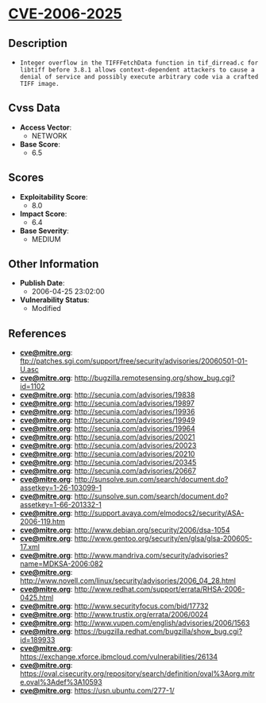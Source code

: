 
# [CVE-2006-2025](ftp://patches.sgi.com/support/free/security/advisories/20060501-01-U.asc)

## Description

- `Integer overflow in the TIFFFetchData function in tif_dirread.c for libtiff before 3.8.1 allows context-dependent attackers to cause a denial of service and possibly execute arbitrary code via a crafted TIFF image.`

## Cvss Data

- **Access Vector**:
  - NETWORK
- **Base Score**:
  - 6.5

## Scores

- **Exploitability Score**:
  - 8.0
- **Impact Score**:
  - 6.4
- **Base Severity**:
  - MEDIUM

## Other Information

- **Publish Date**:
  - 2006-04-25 23:02:00
- **Vulnerability Status**:
  - Modified

## References

- **cve@mitre.org**: ftp://patches.sgi.com/support/free/security/advisories/20060501-01-U.asc
- **cve@mitre.org**: http://bugzilla.remotesensing.org/show_bug.cgi?id=1102
- **cve@mitre.org**: http://secunia.com/advisories/19838
- **cve@mitre.org**: http://secunia.com/advisories/19897
- **cve@mitre.org**: http://secunia.com/advisories/19936
- **cve@mitre.org**: http://secunia.com/advisories/19949
- **cve@mitre.org**: http://secunia.com/advisories/19964
- **cve@mitre.org**: http://secunia.com/advisories/20021
- **cve@mitre.org**: http://secunia.com/advisories/20023
- **cve@mitre.org**: http://secunia.com/advisories/20210
- **cve@mitre.org**: http://secunia.com/advisories/20345
- **cve@mitre.org**: http://secunia.com/advisories/20667
- **cve@mitre.org**: http://sunsolve.sun.com/search/document.do?assetkey=1-26-103099-1
- **cve@mitre.org**: http://sunsolve.sun.com/search/document.do?assetkey=1-66-201332-1
- **cve@mitre.org**: http://support.avaya.com/elmodocs2/security/ASA-2006-119.htm
- **cve@mitre.org**: http://www.debian.org/security/2006/dsa-1054
- **cve@mitre.org**: http://www.gentoo.org/security/en/glsa/glsa-200605-17.xml
- **cve@mitre.org**: http://www.mandriva.com/security/advisories?name=MDKSA-2006:082
- **cve@mitre.org**: http://www.novell.com/linux/security/advisories/2006_04_28.html
- **cve@mitre.org**: http://www.redhat.com/support/errata/RHSA-2006-0425.html
- **cve@mitre.org**: http://www.securityfocus.com/bid/17732
- **cve@mitre.org**: http://www.trustix.org/errata/2006/0024
- **cve@mitre.org**: http://www.vupen.com/english/advisories/2006/1563
- **cve@mitre.org**: https://bugzilla.redhat.com/bugzilla/show_bug.cgi?id=189933
- **cve@mitre.org**: https://exchange.xforce.ibmcloud.com/vulnerabilities/26134
- **cve@mitre.org**: https://oval.cisecurity.org/repository/search/definition/oval%3Aorg.mitre.oval%3Adef%3A10593
- **cve@mitre.org**: https://usn.ubuntu.com/277-1/
